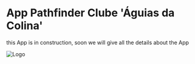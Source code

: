 # App Pathfinder Clube 'Águias da Colina'

this App is in construction, soon we will give all the details about the App

![Logo](https://sg.sdasystems.org/cms/logos_clubes/16040.jpg)